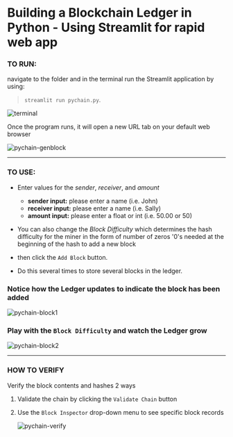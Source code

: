 # Building a Blockchain Ledger in Python - Using Streamlit for rapid web app

### **TO RUN:**
navigate to the folder and in the terminal run the Streamlit application by using:
> `streamlit run pychain.py`.

![terminal](https://github.com/t-caseyBCS/Module18-repo/blob/main/images/terminal.PNG)

Once the program runs, it will open a new URL tab on your default web browser

![pychain-genblock](https://github.com/t-caseyBCS/Module18-repo/blob/main/images/pychain-genblock.PNG)

---
### **TO USE:**
- Enter values for the *sender*, *receiver*, and *amount*
    - **sender input:** please enter a name (i.e. John) 
    - **receiver input:** please enter a name (i.e. Sally) 
    - **amount input:** please enter a float or int (i.e. 50.00 or 50) 
- You can also change the *Block Difficulty* which determines the hash difficulty for the miner in the form of number of zeros '0's needed at the beginning of the hash to add a new block
- then click the `Add Block` button. 

- Do this several times to store several blocks in the ledger.

### Notice how the Ledger updates to indicate the block has been added

![pychain-block1](https://github.com/t-caseyBCS/Module18-repo/blob/main/images/pychain-block1.PNG)

### Play with the `Block Difficulty` and watch the Ledger grow
![pychain-block2](https://github.com/t-caseyBCS/Module18-repo/blob/main/images/pychain-block2.PNG)

---
### **HOW TO VERIFY**
Verify the block contents and hashes 2 ways
1. Validate the chain by clicking the `Validate Chain` button
2. Use the `Block Inspector` drop-down menu to see specific block records

    ![pychain-verify](https://github.com/t-caseyBCS/Module18-repo/blob/main/images/pychain-verify.PNG)
